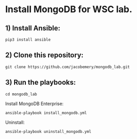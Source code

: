 # Install MongoDB for WSC lab.

## 1) Install Ansible: 
~~~
pip3 install ansible 
~~~
## 2) Clone this repository: 
~~~
git clone https://github.com/jacobemery/mongodb_lab.git 
~~~
## 3) Run the playbooks:
~~~
cd mongodb_lab 
~~~
Install MongoDB Enterprise:
~~~
ansible-playbook install_mongodb.yml 
~~~
Uninstall: 
~~~
ansible-playbook uninstall_mongodb.yml
~~~
